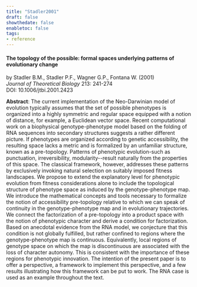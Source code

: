 ```yaml
---
title: "Stadler2001"
draft: false
showthedate: false
enabletoc: false
tags:
- reference
---
```


#### **The topology of the possible: formal spaces underlying patterns of evolutionary change**     
by Stadler B.M., Stadler P.F., Wagner G.P., Fontana W. (2001)         
*Journal of Theoretical Biology* 213: 241-274       
DOI: 10.1006/jtbi.2001.2423     

**Abstract**:  The current implementation of the Neo-Darwinian model of evolution typically assumes that the set of possible phenotypes is organized into a highly symmetric and regular space equipped with a notion of distance, for example, a Euclidean vector space. Recent computational work on a biophysical genotype-phenotype model based on the folding of RNA sequences into secondary structures suggests a rather different picture. If phenotypes are organized according to genetic accessibility, the resulting space lacks a metric and is formalized by an unfamiliar structure, known as a pre-topology. Patterns of phenotypic evolution-such as punctuation, irreversibility, modularity--result naturally from the properties of this space. The classical framework, however, addresses these patterns by exclusively invoking natural selection on suitably imposed fitness landscapes. We propose to extend the explanatory level for phenotypic evolution from fitness considerations alone to include the topological structure of phenotype space as induced by the genotype-phenotype map. We introduce the mathematical concepts and tools necessary to formalize the notion of accessibility pre-topology relative to which we can speak of continuity in the genotype-phenotype map and in evolutionary trajectories. We connect the factorization of a pre-topology into a product space with the notion of phenotypic character and derive a condition for factorization. Based on anecdotal evidence from the RNA model, we conjecture that this condition is not globally fulfilled, but rather confined to regions where the genotype-phenotype map is continuous. Equivalently, local regions of genotype space on which the map is discontinuous are associated with the loss of character autonomy. This is consistent with the importance of these regions for phenotypic innovation. The intention of the present paper is to offer a perspective, a framework to implement this perspective, and a few results illustrating how this framework can be put to work. The RNA case is used as an example throughout the text.

